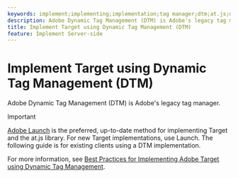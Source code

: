 ```yaml
---
keywords: implement;implementing;implementation;tag manager;dtm;at.js;dynamic tag management
description: Adobe Dynamic Tag Management (DTM) is Adobe's legacy tag manager.
title: Implement Target using Dynamic Tag Management (DTM)
feature: Implement Server-side 
---
```


# Implement Target using Dynamic Tag Management (DTM)

Adobe Dynamic Tag Management (DTM) is Adobe's legacy tag manager.

>[!IMPORTANT]
>
>[Adobe Launch](/help/c-implementing-target/c-implementing-target-for-client-side-web/how-to-deployatjs/cmp-implementing-target-using-adobe-launch.md#topic_5234DDAEB0834333BD6BA1B05892FC25) is the preferred, up-to-date method for implementing Target and the at.js library. For new Target implementations, use Launch. The following guide is for existing clients using a DTM implementation.

For more information, see [Best Practices for Implementing Adobe Target using Dynamic Tag Management](https://experienceleague.adobe.com/docs/dtm/implementing/overview.html). 
